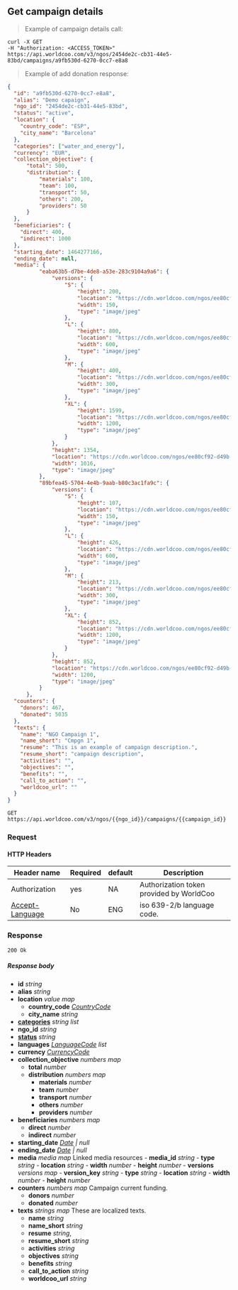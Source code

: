 ## Get campaign details

> Example of campaign details call:

```shell
curl -X GET
-H "Authorization: <ACCESS_TOKEN>"
https://api.worldcoo.com/v3/ngos/2454de2c-cb31-44e5-83bd/campaigns/a9fb530d-6270-0cc7-e8a8
```

> Example of add donation response:

```json
{
  "id": "a9fb530d-6270-0cc7-e8a8",
  "alias": "Demo capaign",
  "ngo_id": "2454de2c-cb31-44e5-83bd",
  "status": "active",
  "location": {
    "country_code": "ESP",
    "city_name": "Barcelona"
  },
  "categories": ["water_and_energy"],
  "currency": "EUR",
  "collection_objective": {
      "total": 500,
      "distribution": {
          "materials": 100,
          "team": 100,
          "transport": 50,
          "others": 200,
          "providers": 50
      }
  },
  "beneficiaries": {
    "direct": 400,
    "indirect": 1000
  },
  "starting_date": 1464277166,
  "ending_date": null,
  "media": {
          "eaba63b5-d7be-4de8-a53e-283c9104a9a6": {
              "versions": {
                  "S": {
                      "height": 200,
                      "location": "https://cdn.worldcoo.com/ngos/ee80cf92-d49b-4b7c-9949-9946750ec451/campaigns/f6425839-1e6f-4dd2-8d4d-593d61f5437f/media/eaba63b5-d7be-4de8-a53e-283c9104a9a6.1479739685956.S.jpg",
                      "width": 150,
                      "type": "image/jpeg"
                  },
                  "L": {
                      "height": 800,
                      "location": "https://cdn.worldcoo.com/ngos/ee80cf92-d49b-4b7c-9949-9946750ec451/campaigns/f6425839-1e6f-4dd2-8d4d-593d61f5437f/media/eaba63b5-d7be-4de8-a53e-283c9104a9a6.1479739685956.L.jpg",
                      "width": 600,
                      "type": "image/jpeg"
                  },
                  "M": {
                      "height": 400,
                      "location": "https://cdn.worldcoo.com/ngos/ee80cf92-d49b-4b7c-9949-9946750ec451/campaigns/f6425839-1e6f-4dd2-8d4d-593d61f5437f/media/eaba63b5-d7be-4de8-a53e-283c9104a9a6.1479739685956.M.jpg",
                      "width": 300,
                      "type": "image/jpeg"
                  },
                  "XL": {
                      "height": 1599,
                      "location": "https://cdn.worldcoo.com/ngos/ee80cf92-d49b-4b7c-9949-9946750ec451/campaigns/f6425839-1e6f-4dd2-8d4d-593d61f5437f/media/eaba63b5-d7be-4de8-a53e-283c9104a9a6.1479739685956.XL.jpg",
                      "width": 1200,
                      "type": "image/jpeg"
                  }
              },
              "height": 1354,
              "location": "https://cdn.worldcoo.com/ngos/ee80cf92-d49b-4b7c-9949-9946750ec451/campaigns/f6425839-1e6f-4dd2-8d4d-593d61f5437f/media/eaba63b5-d7be-4de8-a53e-283c9104a9a6.1479739685956.original.jpg",
              "width": 1016,
              "type": "image/jpeg"
          },
          "89bfea45-5704-4e4b-9aab-b80c3ac1fa9c": {
              "versions": {
                  "S": {
                      "height": 107,
                      "location": "https://cdn.worldcoo.com/ngos/ee80cf92-d49b-4b7c-9949-9946750ec451/campaigns/f6425839-1e6f-4dd2-8d4d-593d61f5437f/media/89bfea45-5704-4e4b-9aab-b80c3ac1fa9c.1479739676674.S.jpg",
                      "width": 150,
                      "type": "image/jpeg"
                  },
                  "L": {
                      "height": 426,
                      "location": "https://cdn.worldcoo.com/ngos/ee80cf92-d49b-4b7c-9949-9946750ec451/campaigns/f6425839-1e6f-4dd2-8d4d-593d61f5437f/media/89bfea45-5704-4e4b-9aab-b80c3ac1fa9c.1479739676674.L.jpg",
                      "width": 600,
                      "type": "image/jpeg"
                  },
                  "M": {
                      "height": 213,
                      "location": "https://cdn.worldcoo.com/ngos/ee80cf92-d49b-4b7c-9949-9946750ec451/campaigns/f6425839-1e6f-4dd2-8d4d-593d61f5437f/media/89bfea45-5704-4e4b-9aab-b80c3ac1fa9c.1479739676674.M.jpg",
                      "width": 300,
                      "type": "image/jpeg"
                  },
                  "XL": {
                      "height": 852,
                      "location": "https://cdn.worldcoo.com/ngos/ee80cf92-d49b-4b7c-9949-9946750ec451/campaigns/f6425839-1e6f-4dd2-8d4d-593d61f5437f/media/89bfea45-5704-4e4b-9aab-b80c3ac1fa9c.1479739676674.XL.jpg",
                      "width": 1200,
                      "type": "image/jpeg"
                  }
              },
              "height": 852,
              "location": "https://cdn.worldcoo.com/ngos/ee80cf92-d49b-4b7c-9949-9946750ec451/campaigns/f6425839-1e6f-4dd2-8d4d-593d61f5437f/media/89bfea45-5704-4e4b-9aab-b80c3ac1fa9c.1479739676674.original.jpg",
              "width": 1200,
              "type": "image/jpeg"
          }
      },
  "counters": {
    "donors": 467,
    "donated": 5035
  },
  "texts": {
    "name": "NGO Campaign 1",
    "name_short": "Cmpgn 1",
    "resume": "This is an example of campaign description.",
    "resume_short": "campaign description",
    "activities": "",
    "objectives": "",
    "benefits": "",
    "call_to_action": "",
    "worldcoo_url": ""
  }
}
```

`GET https://api.worldcoo.com/v3/ngos/{{ngo_id}}/campaigns/{{campaign_id}}`

### Request

#### HTTP Headers

Header name | Required | default | Description
---------- | ------- | ------- | -------
Authorization | yes | NA | Authorization token provided by WorldCoo
[Accept-Language](https://www.w3.org/Protocols/rfc2616/rfc2616-sec14.html#sec14.4) | No | ENG | iso 639-2/b language code.

### Response

`200 Ok`

##### Response body

- **id** *string*
- **alias** *string*
- **location** *value map*
  - **country_code** *[CountryCode](#country-standar)*
  - **city_name** *string*
- **[categories](#campaign-categories)** *string list*
- **ngo_id** *string*
- **[status](#campaign-statuses)** *string*
- **languages** *[LanguageCode](#language-standar) list*
- **currency** *[CurrencyCode](#currency-standar)*
- **collection_objective** *numbers map*
  - **total** *number*
  - **distribution** *numbers map*
      - **materials** *number*
      - **team** *number*
      - **transport** *number*
      - **others** *number*
      - **providers** *number*
- **beneficiaries** *numbers map*
  - **direct** *number*
  - **indirect** *number*
- **starting_date** *[Date](#date-standar) | null*
- **ending_date** *[Date](#date-standar) | null*
- **media** *media map* Linked media resources
      - **media_id** *string*
          - **type** *string*
          - **location** *string*
          - **width** *number*
          - **height** *number*
          - **versions** *versions map*
            - **version_key** *string*
                - **type** *string*
                - **location** *string*
                - **width** *number*
                - **height** *number*
- **counters** *numbers map* Campaign current funding.
  - **donors** *number*
  - **donated** *number*
- **texts** *strings map* These are localized texts.
  - **name** *string*
  - **name_short** *string*
  - **resume** *string*,
  - **resume_short** *string*
  - **activities** *string*
  - **objectives** *string*
  - **benefits** *string*
  - **call_to_action** *string*
  - **worldcoo_url** *string*
